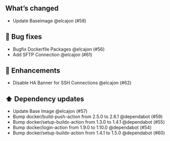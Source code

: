 ## What’s changed

- Update Baseimage @elcajon (#58)

## 🐛 Bug fixes

- Bugfix Dockerfile Packages @elcajon (#56)
- Add SFTP Connection @elcajon (#61)

## 🚀 Enhancements

- Disable HA Banner for SSH Connections @elcajon (#62)

## ⬆️ Dependency updates

- Update Base Image @elcajon (#57)
- Bump docker/build-push-action from 2.5.0 to 2.6.1 @dependabot (#59)
- Bump docker/setup-buildx-action from 1.3.0 to 1.4.1 @dependabot (#55)
- Bump docker/login-action from 1.9.0 to 1.10.0 @dependabot (#54)
- Bump docker/setup-buildx-action from 1.4.1 to 1.5.0 @dependabot (#60)
